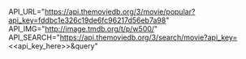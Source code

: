 API_URL="https://api.themoviedb.org/3/movie/popular?api_key=fddbc1e326c19de6fc96217d56eb7a98"
API_IMG="http://image.tmdb.org/t/p/w500/"
API_SEARCH="https://api.themoviedb.org/3/search/movie?api_key=<<api_key_here>>&query"
